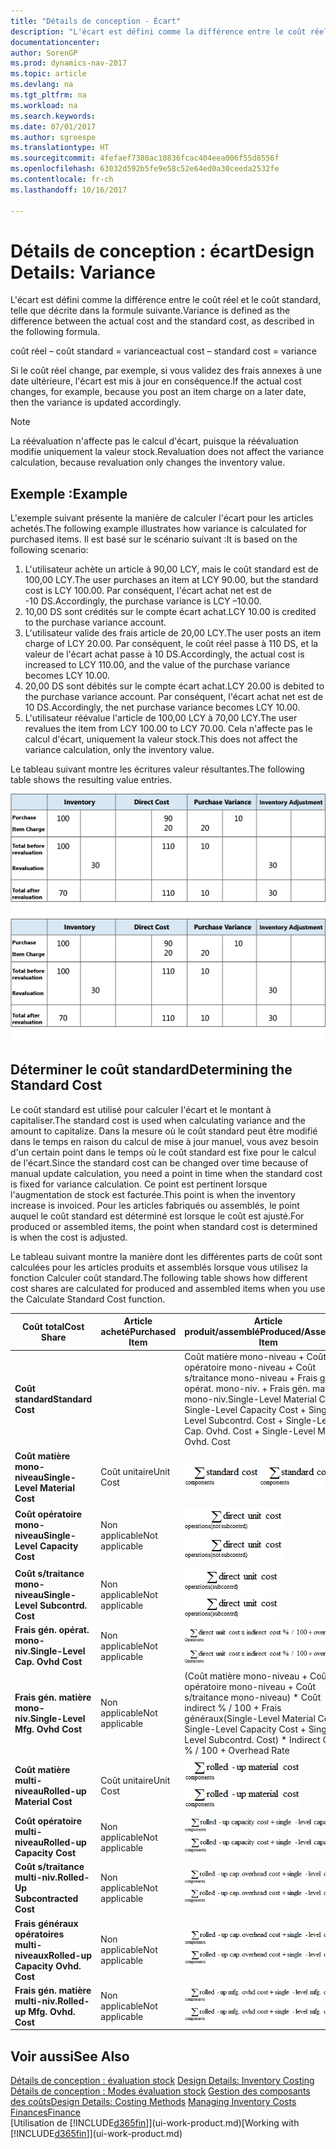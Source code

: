 ```yaml
---
title: "Détails de conception - Écart"
description: "L'écart est défini comme la différence entre le coût réel et le coût standard, telle que décrite dans la formule suivante."
documentationcenter: 
author: SorenGP
ms.prod: dynamics-nav-2017
ms.topic: article
ms.devlang: na
ms.tgt_pltfrm: na
ms.workload: na
ms.search.keywords: 
ms.date: 07/01/2017
ms.author: sgroespe
ms.translationtype: HT
ms.sourcegitcommit: 4fefaef7380ac10836fcac404eea006f55d8556f
ms.openlocfilehash: 63032d592b5fe9e58c52e64ed0a30ceeda2532fe
ms.contentlocale: fr-ch
ms.lasthandoff: 10/16/2017

---
```

# <a name="design-details-variance"></a><span data-ttu-id="48944-103">Détails de conception : écart</span><span class="sxs-lookup"><span data-stu-id="48944-103">Design Details: Variance</span></span>
<span data-ttu-id="48944-104">L'écart est défini comme la différence entre le coût réel et le coût standard, telle que décrite dans la formule suivante.</span><span class="sxs-lookup"><span data-stu-id="48944-104">Variance is defined as the difference between the actual cost and the standard cost, as described in the following formula.</span></span>  

 <span data-ttu-id="48944-105">coût réel – coût standard = variance</span><span class="sxs-lookup"><span data-stu-id="48944-105">actual cost – standard cost = variance</span></span>  

 <span data-ttu-id="48944-106">Si le coût réel change, par exemple, si vous validez des frais annexes à une date ultérieure, l'écart est mis à jour en conséquence.</span><span class="sxs-lookup"><span data-stu-id="48944-106">If the actual cost changes, for example, because you post an item charge on a later date, then the variance is updated accordingly.</span></span>  

> [!NOTE]  
>  <span data-ttu-id="48944-107">La réévaluation n'affecte pas le calcul d'écart, puisque la réévaluation modifie uniquement la valeur stock.</span><span class="sxs-lookup"><span data-stu-id="48944-107">Revaluation does not affect the variance calculation, because revaluation only changes the inventory value.</span></span>  

## <a name="example"></a><span data-ttu-id="48944-108">Exemple :</span><span class="sxs-lookup"><span data-stu-id="48944-108">Example</span></span>  
 <span data-ttu-id="48944-109">L'exemple suivant présente la manière de calculer l'écart pour les articles achetés.</span><span class="sxs-lookup"><span data-stu-id="48944-109">The following example illustrates how variance is calculated for purchased items.</span></span> <span data-ttu-id="48944-110">Il est basé sur le scénario suivant :</span><span class="sxs-lookup"><span data-stu-id="48944-110">It is based on the following scenario:</span></span>  

1.  <span data-ttu-id="48944-111">L'utilisateur achète un article à 90,00 LCY, mais le coût standard est de 100,00 LCY.</span><span class="sxs-lookup"><span data-stu-id="48944-111">The user purchases an item at LCY 90.00, but the standard cost is LCY 100.00.</span></span> <span data-ttu-id="48944-112">Par conséquent, l'écart achat net est de -10 DS.</span><span class="sxs-lookup"><span data-stu-id="48944-112">Accordingly, the purchase variance is LCY –10.00.</span></span>  
2.  <span data-ttu-id="48944-113">10,00 DS sont crédités sur le compte écart achat.</span><span class="sxs-lookup"><span data-stu-id="48944-113">LCY 10.00 is credited to the purchase variance account.</span></span>  
3.  <span data-ttu-id="48944-114">L'utilisateur valide des frais article de 20,00 LCY.</span><span class="sxs-lookup"><span data-stu-id="48944-114">The user posts an item charge of LCY 20.00.</span></span> <span data-ttu-id="48944-115">Par conséquent, le coût réel passe à 110 DS, et la valeur de l'écart achat passe à 10 DS.</span><span class="sxs-lookup"><span data-stu-id="48944-115">Accordingly, the actual cost is increased to LCY 110.00, and the value of the purchase variance becomes LCY 10.00.</span></span>  
4.  <span data-ttu-id="48944-116">20,00 DS sont débités sur le compte écart achat.</span><span class="sxs-lookup"><span data-stu-id="48944-116">LCY 20.00 is debited to the purchase variance account.</span></span> <span data-ttu-id="48944-117">Par conséquent, l'écart achat net est de 10 DS.</span><span class="sxs-lookup"><span data-stu-id="48944-117">Accordingly, the net purchase variance becomes LCY 10.00.</span></span>  
5.  <span data-ttu-id="48944-118">L'utilisateur réévalue l'article de 100,00 LCY à 70,00 LCY.</span><span class="sxs-lookup"><span data-stu-id="48944-118">The user revalues the item from LCY 100.00 to LCY 70.00.</span></span> <span data-ttu-id="48944-119">Cela n'affecte pas le calcul d'écart, uniquement la valeur stock.</span><span class="sxs-lookup"><span data-stu-id="48944-119">This does not affect the variance calculation, only the inventory value.</span></span>  

 <span data-ttu-id="48944-120">Le tableau suivant montre les écritures valeur résultantes.</span><span class="sxs-lookup"><span data-stu-id="48944-120">The following table shows the resulting value entries.</span></span>  

 <span data-ttu-id="48944-121">![Calcul variance achat](media/design_details_inventory_costing_11_purchase_variance.png "design_details_inventory_costing_11_purchase_variance")</span><span class="sxs-lookup"><span data-stu-id="48944-121">![Purchase variance calculation](media/design_details_inventory_costing_11_purchase_variance.png "design_details_inventory_costing_11_purchase_variance")</span></span>  

## <a name="determining-the-standard-cost"></a><span data-ttu-id="48944-122">Déterminer le coût standard</span><span class="sxs-lookup"><span data-stu-id="48944-122">Determining the Standard Cost</span></span>  
 <span data-ttu-id="48944-123">Le coût standard est utilisé pour calculer l'écart et le montant à capitaliser.</span><span class="sxs-lookup"><span data-stu-id="48944-123">The standard cost is used when calculating variance and the amount to capitalize.</span></span> <span data-ttu-id="48944-124">Dans la mesure où le coût standard peut être modifié dans le temps en raison du calcul de mise à jour manuel, vous avez besoin d'un certain point dans le temps où le coût standard est fixe pour le calcul de l'écart.</span><span class="sxs-lookup"><span data-stu-id="48944-124">Since the standard cost can be changed over time because of manual update calculation, you need a point in time when the standard cost is fixed for variance calculation.</span></span> <span data-ttu-id="48944-125">Ce point est pertinent lorsque l'augmentation de stock est facturée.</span><span class="sxs-lookup"><span data-stu-id="48944-125">This point is when the inventory increase is invoiced.</span></span> <span data-ttu-id="48944-126">Pour les articles fabriqués ou assemblés, le point auquel le coût standard est déterminé est lorsque le coût est ajusté.</span><span class="sxs-lookup"><span data-stu-id="48944-126">For produced or assembled items, the point when standard cost is determined is when the cost is adjusted.</span></span>  

 <span data-ttu-id="48944-127">Le tableau suivant montre la manière dont les différentes parts de coût sont calculées pour les articles produits et assemblés lorsque vous utilisez la fonction Calculer coût standard.</span><span class="sxs-lookup"><span data-stu-id="48944-127">The following table shows how different cost shares are calculated for produced and assembled items when you use the Calculate Standard Cost function.</span></span>  

|<span data-ttu-id="48944-128">Coût total</span><span class="sxs-lookup"><span data-stu-id="48944-128">Cost Share</span></span>|<span data-ttu-id="48944-129">Article acheté</span><span class="sxs-lookup"><span data-stu-id="48944-129">Purchased Item</span></span>|<span data-ttu-id="48944-130">Article produit/assemblé</span><span class="sxs-lookup"><span data-stu-id="48944-130">Produced/Assembled Item</span></span>|  
|----------------|--------------------|------------------------------|  
|<span data-ttu-id="48944-131">**Coût standard**</span><span class="sxs-lookup"><span data-stu-id="48944-131">**Standard Cost**</span></span>||<span data-ttu-id="48944-132">Coût matière mono-niveau + Coût opératoire mono-niveau + Coût s/traitance mono-niveau + Frais gén. opérat. mono-niv. + Frais gén. matière mono-niv.</span><span class="sxs-lookup"><span data-stu-id="48944-132">Single-Level Material Cost + Single-Level Capacity Cost + Single-Level Subcontrd. Cost + Single-Level Cap. Ovhd. Cost + Single-Level Mfg. Ovhd. Cost</span></span>|  
|<span data-ttu-id="48944-133">**Coût matière mono-niveau**</span><span class="sxs-lookup"><span data-stu-id="48944-133">**Single-Level Material Cost**</span></span>|<span data-ttu-id="48944-134">Coût unitaire</span><span class="sxs-lookup"><span data-stu-id="48944-134">Unit Cost</span></span>|<span data-ttu-id="48944-135">![Equation 1](media/design_details_inventory_costing_11_equation_1.png "design_details_inventory_costing_11_equation_1")</span><span class="sxs-lookup"><span data-stu-id="48944-135">![Equation 1](media/design_details_inventory_costing_11_equation_1.png "design_details_inventory_costing_11_equation_1")</span></span>|  
|<span data-ttu-id="48944-136">**Coût opératoire mono-niveau**</span><span class="sxs-lookup"><span data-stu-id="48944-136">**Single-Level Capacity Cost**</span></span>|<span data-ttu-id="48944-137">Non applicable</span><span class="sxs-lookup"><span data-stu-id="48944-137">Not applicable</span></span>|<span data-ttu-id="48944-138">![Equation 2](media/design_details_inventory_costing_11_equation_2.png "design_details_inventory_costing_11_equation_2")</span><span class="sxs-lookup"><span data-stu-id="48944-138">![Equation 2](media/design_details_inventory_costing_11_equation_2.png "design_details_inventory_costing_11_equation_2")</span></span>|  
|<span data-ttu-id="48944-139">**Coût s/traitance mono-niveau**</span><span class="sxs-lookup"><span data-stu-id="48944-139">**Single-Level Subcontrd. Cost**</span></span>|<span data-ttu-id="48944-140">Non applicable</span><span class="sxs-lookup"><span data-stu-id="48944-140">Not applicable</span></span>|<span data-ttu-id="48944-141">![Equation 3](media/design_details_inventory_costing_11_equation_3.png "design_details_inventory_costing_11_equation_3")</span><span class="sxs-lookup"><span data-stu-id="48944-141">![Equation 3](media/design_details_inventory_costing_11_equation_3.png "design_details_inventory_costing_11_equation_3")</span></span>|  
|<span data-ttu-id="48944-142">**Frais gén. opérat. mono-niv.**</span><span class="sxs-lookup"><span data-stu-id="48944-142">**Single-Level Cap. Ovhd Cost**</span></span>|<span data-ttu-id="48944-143">Non applicable</span><span class="sxs-lookup"><span data-stu-id="48944-143">Not applicable</span></span>|<span data-ttu-id="48944-144">![Equation 4](media/design_details_inventory_costing_11_equation_4.png "design_details_inventory_costing_11_equation_4")</span><span class="sxs-lookup"><span data-stu-id="48944-144">![Equation 4](media/design_details_inventory_costing_11_equation_4.png "design_details_inventory_costing_11_equation_4")</span></span>|  
|<span data-ttu-id="48944-145">**Frais gén. matière mono-niv.**</span><span class="sxs-lookup"><span data-stu-id="48944-145">**Single-Level Mfg. Ovhd Cost**</span></span>|<span data-ttu-id="48944-146">Non applicable</span><span class="sxs-lookup"><span data-stu-id="48944-146">Not applicable</span></span>|<span data-ttu-id="48944-147">(Coût matière mono-niveau + Coût opératoire mono-niveau + Coût s/traitance mono-niveau) * Coût indirect % / 100 + Frais généraux</span><span class="sxs-lookup"><span data-stu-id="48944-147">(Single-Level Material Cost + Single-Level Capacity Cost + Single-Level Subcontrd. Cost) * Indirect Cost % / 100 + Overhead Rate</span></span>|  
|<span data-ttu-id="48944-148">**Coût matière multi-niveau**</span><span class="sxs-lookup"><span data-stu-id="48944-148">**Rolled-up Material Cost**</span></span>|<span data-ttu-id="48944-149">Coût unitaire</span><span class="sxs-lookup"><span data-stu-id="48944-149">Unit Cost</span></span>|<span data-ttu-id="48944-150">![Equation 5](media/design_details_inventory_costing_11_equation_5.png "design_details_inventory_costing_11_equation_5")</span><span class="sxs-lookup"><span data-stu-id="48944-150">![Equation 5](media/design_details_inventory_costing_11_equation_5.png "design_details_inventory_costing_11_equation_5")</span></span>|  
|<span data-ttu-id="48944-151">**Coût opératoire multi-niveau**</span><span class="sxs-lookup"><span data-stu-id="48944-151">**Rolled-up Capacity Cost**</span></span>|<span data-ttu-id="48944-152">Non applicable</span><span class="sxs-lookup"><span data-stu-id="48944-152">Not applicable</span></span>|<span data-ttu-id="48944-153">![Equation 6](media/design_details_inventory_costing_11_equation_6.png "design_details_inventory_costing_11_equation_6")</span><span class="sxs-lookup"><span data-stu-id="48944-153">![Equation 6](media/design_details_inventory_costing_11_equation_6.png "design_details_inventory_costing_11_equation_6")</span></span>|  
|<span data-ttu-id="48944-154">**Coût s/traitance multi-niv.**</span><span class="sxs-lookup"><span data-stu-id="48944-154">**Rolled-Up Subcontracted Cost**</span></span>|<span data-ttu-id="48944-155">Non applicable</span><span class="sxs-lookup"><span data-stu-id="48944-155">Not applicable</span></span>|<span data-ttu-id="48944-156">![Equation 7](media/design_details_inventory_costing_11_equation_7.png "design_details_inventory_costing_11_equation_7")</span><span class="sxs-lookup"><span data-stu-id="48944-156">![Equation 7](media/design_details_inventory_costing_11_equation_7.png "design_details_inventory_costing_11_equation_7")</span></span>|  
|<span data-ttu-id="48944-157">**Frais généraux opératoires multi-niveaux**</span><span class="sxs-lookup"><span data-stu-id="48944-157">**Rolled-up Capacity Ovhd. Cost**</span></span>|<span data-ttu-id="48944-158">Non applicable</span><span class="sxs-lookup"><span data-stu-id="48944-158">Not applicable</span></span>|<span data-ttu-id="48944-159">![Equation 8](media/design_details_inventory_costing_11_equation_8.png "design_details_inventory_costing_11_equation_8")</span><span class="sxs-lookup"><span data-stu-id="48944-159">![Equation 8](media/design_details_inventory_costing_11_equation_8.png "design_details_inventory_costing_11_equation_8")</span></span>|  
|<span data-ttu-id="48944-160">**Frais gén. matière multi-niv.**</span><span class="sxs-lookup"><span data-stu-id="48944-160">**Rolled-up Mfg. Ovhd. Cost**</span></span>|<span data-ttu-id="48944-161">Non applicable</span><span class="sxs-lookup"><span data-stu-id="48944-161">Not applicable</span></span>|<span data-ttu-id="48944-162">![Equation 9](media/design_details_inventory_costing_11_equation_9.png "design_details_inventory_costing_11_equation_9")</span><span class="sxs-lookup"><span data-stu-id="48944-162">![Equation 9](media/design_details_inventory_costing_11_equation_9.png "design_details_inventory_costing_11_equation_9")</span></span>|  

## <a name="see-also"></a><span data-ttu-id="48944-163">Voir aussi</span><span class="sxs-lookup"><span data-stu-id="48944-163">See Also</span></span>  
 <span data-ttu-id="48944-164">[Détails de conception : évaluation stock](design-details-inventory-costing.md) </span><span class="sxs-lookup"><span data-stu-id="48944-164">[Design Details: Inventory Costing](design-details-inventory-costing.md) </span></span>  
 <span data-ttu-id="48944-165">[Détails de conception : Modes évaluation stock](design-details-costing-methods.md) [Gestion des composants des coûts](finance-manage-inventory-costs.md)</span><span class="sxs-lookup"><span data-stu-id="48944-165">[Design Details: Costing Methods](design-details-costing-methods.md) [Managing Inventory Costs](finance-manage-inventory-costs.md)</span></span>  
 [<span data-ttu-id="48944-166">Finances</span><span class="sxs-lookup"><span data-stu-id="48944-166">Finance</span></span>](finance.md)  
 <span data-ttu-id="48944-167">[Utilisation de [!INCLUDE[d365fin](includes/d365fin_md.md)]](ui-work-product.md)</span><span class="sxs-lookup"><span data-stu-id="48944-167">[Working with [!INCLUDE[d365fin](includes/d365fin_md.md)]](ui-work-product.md)</span></span>

